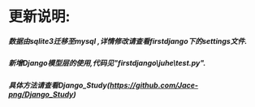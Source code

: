 # 更新说明:

##### 数据由sqlite3迁移至mysql ,详情修改请查看firstdjango下的settings文件. 

##### 新增Django模型层的使用,代码见"firstdjango\juhe\test.py".

##### 具体方法请查看Django_Study(https://github.com/Jace-png/Django_Study)



